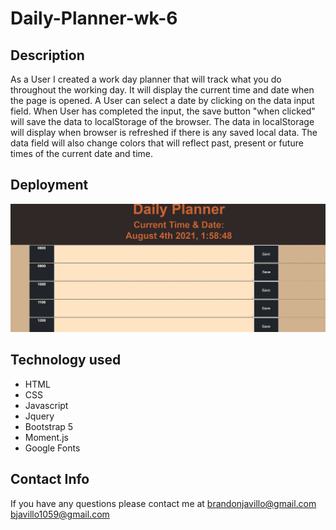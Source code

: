 # Daily-Planner-wk-6


## Description

As a User I created a work day planner that will track what you do throughout the working day.  It will display the current time and date when the page is opened.  A User can select a date by clicking on the data input field.  When User has completed the input, the save button "when clicked" will save the data to localStorage of the browser.  The data in localStorage will display when browser is refreshed if there is any saved local data.  The data field will also change colors that will reflect past, present or future times of the current date and time.  

## Deployment


<img src="./assets/img/daily planner.PNG" alt=" img of planner"/>

## Technology used

- HTML
- CSS
- Javascript
- Jquery
- Bootstrap 5
- Moment.js
- Google Fonts

## Contact Info

If you have any questions please contact me at [brandonjavillo@gmail.com](google.com)
                                               [bjavillo1059@gmail.com](google.com)

